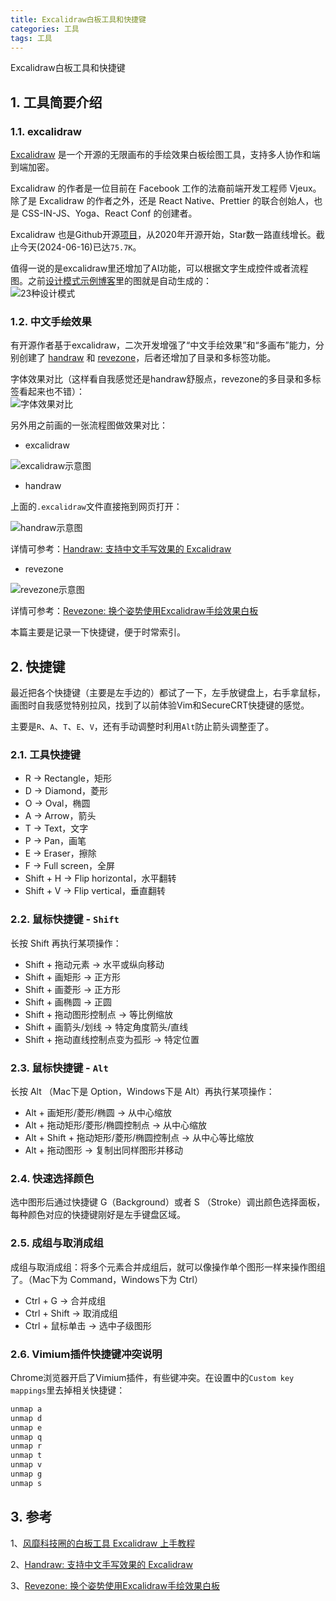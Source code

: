 ```yaml
---
title: Excalidraw白板工具和快捷键
categories: 工具
tags: 工具
---
```


Excalidraw白板工具和快捷键

## 1. 工具简要介绍

### 1.1. excalidraw

[Excalidraw](https://excalidraw.com/) 是一个开源的无限画布的手绘效果白板绘图工具，支持多人协作和端到端加密。

Excalidraw 的作者是一位目前在 Facebook 工作的法裔前端开发工程师 Vjeux。除了是 Excalidraw 的作者之外，还是 React Native、Prettier 的联合创始人，也是 CSS-IN-JS、Yoga、React Conf 的创建者。

Excalidraw 也是Github开源[项目](https://github.com/excalidraw/excalidraw)，从2020年开源开始，Star数一路直线增长。截止今天(2024-06-16)已达`75.7K`。

值得一说的是excalidraw里还增加了AI功能，可以根据文字生成控件或者流程图。之前[设计模式示例博客](https://xiaodongq.github.io/2024/05/12/design-pattern-2-3-factory/)里的图就是自动生成的：  
![23种设计模式](/images/2024-05-12-20240512100608.png)

### 1.2. 中文手绘效果

有开源作者基于excalidraw，二次开发增强了“中文手绘效果”和“多画布”能力，分别创建了 [handraw](https://handraw.top/) 和 [revezone](https://revezone.com/index.html)，后者还增加了目录和多标签功能。

字体效果对比（这样看自我感觉还是handraw舒服点，revezone的多目录和多标签看起来也不错）：  
![字体效果对比](/images/2024-06-16-excalidraw-compare.png)

另外用之前画的一张流程图做效果对比：

* excalidraw

![excalidraw示意图](/images/tcp-connect-close.png)

* handraw

上面的`.excalidraw`文件直接拖到网页打开：

![handraw示意图](/images/2024-06-16-handdraw_demo.png)

详情可参考：[Handraw: 支持中文手写效果的 Excalidraw](https://sspai.com/post/80459#comment-364471)

* revezone

![revezone示意图](/images/2024-06-16-revezone_demo.png)

详情可参考：[Revezone: 换个姿势使用Excalidraw手绘效果白板](https://sspai.com/post/82630#!)

本篇主要是记录一下快捷键，便于时常索引。

## 2. 快捷键

最近把各个快捷键（主要是左手边的）都试了一下，左手放键盘上，右手拿鼠标，画图时自我感觉特别拉风，找到了以前体验Vim和SecureCRT快捷键的感觉。

主要是`R`、`A`、`T`、`E`、`V`，还有手动调整时利用`Alt`防止箭头调整歪了。

### 2.1. 工具快捷键

* R → Rectangle，矩形
* D → Diamond，菱形
* O → Oval，椭圆
* A → Arrow，箭头
* T → Text，文字
* P → Pan，画笔
* E → Eraser，擦除
* F → Full screen，全屏
* Shift + H → Flip horizontal，水平翻转
* Shift + V → Flip vertical，垂直翻转

### 2.2. 鼠标快捷键 - `Shift`

长按 Shift 再执行某项操作：

* Shift + 拖动元素 → 水平或纵向移动
* Shift + 画矩形 → 正方形
* Shift + 画菱形 → 正方形
* Shift + 画椭圆 → 正圆
* Shift + 拖动图形控制点 → 等比例缩放
* Shift + 画箭头/划线 → 特定角度箭头/直线
* Shift + 拖动直线控制点变为孤形 → 特定位置

### 2.3. 鼠标快捷键 - `Alt`

长按 Alt （Mac下是 Option，Windows下是 Alt）再执行某项操作：

* Alt + 画矩形/菱形/椭圆 → 从中心缩放
* Alt + 拖动矩形/菱形/椭圆控制点 → 从中心缩放
* Alt + Shift + 拖动矩形/菱形/椭圆控制点 → 从中心等比缩放
* Alt + 拖动图形 → 复制出同样图形并移动

### 2.4. 快速选择颜色

选中图形后通过快捷键 G（Background）或者 S （Stroke）调出颜色选择面板，每种颜色对应的快捷键刚好是左手键盘区域。

### 2.5. 成组与取消成组

成组与取消成组：将多个元素合并成组后，就可以像操作单个图形一样来操作图组了。（Mac下为 Command，Windows下为 Ctrl）

* Ctrl + G → 合并成组
* Ctrl + Shift → 取消成组
* Ctrl + 鼠标单击 → 选中子级图形

### 2.6. Vimium插件快捷键冲突说明

Chrome浏览器开启了Vimium插件，有些键冲突。在设置中的`Custom key mappings`里去掉相关快捷键：

```sh
unmap a
unmap d
unmap e
unmap q
unmap r
unmap t
unmap v
unmap g
unmap s
```

## 3. 参考

1、[风靡科技圈的白板工具 Excalidraw 上手教程](https://www.yangqi.show/posts/excalidraw-tutorial)

2、[Handraw: 支持中文手写效果的 Excalidraw](https://sspai.com/post/80459#comment-364471)

3、[Revezone: 换个姿势使用Excalidraw手绘效果白板](https://sspai.com/post/82630#!)

